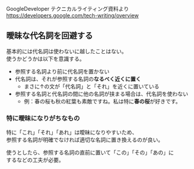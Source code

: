 GoogleDeveloper テクニカルライティング資料より  
https://developers.google.com/tech-writing/overview

## 曖昧な代名詞を回避する
基本的には代名詞は使わないに越したことはない。  
使うかどうかは以下を意識する。

* 参照する名詞より前に代名詞を置かない
* 代名詞は、それが参照する名詞の**なるべく近くに置く**
	- まさに↑の文が「代名詞」と「それ」を近くに置いている
* 参照する名詞と代名詞の間に他の名詞が挟まる場合は、代名詞を使わない
	- 例：春の桜も秋の紅葉も素敵ですね。私は特に**春の桜**が好きです。

### 特に曖昧になりがちなもの
特に「これ」「それ」「あれ」は曖昧になりやすいため、  
参照する名詞が明確でなければ適切な名詞に置き換えるのが良い。

使うとしたら、参照する名詞の直前に置いて「この」「その」「あの」に  
するなどの工夫が必要。